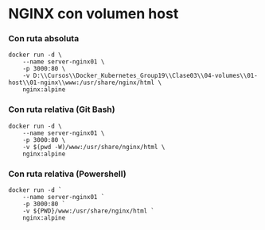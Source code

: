 # NGINX con volumen host

### Con ruta absoluta
```
docker run -d \
    --name server-nginx01 \
    -p 3000:80 \
    -v D:\\Cursos\\Docker_Kubernetes_Group19\\Clase03\\04-volumes\\01-host\\01-nginx\\www:/usr/share/nginx/html \
    nginx:alpine
```

### Con ruta relativa (Git Bash)
```
docker run -d \
    --name server-nginx01 \
    -p 3000:80 \
    -v $(pwd -W)/www:/usr/share/nginx/html \
    nginx:alpine
```

### Con ruta relativa (Powershell)
```
docker run -d `
    --name server-nginx01 `
    -p 3000:80 `
    -v ${PWD}/www:/usr/share/nginx/html `
    nginx:alpine
```